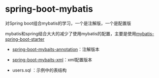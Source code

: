 spring-boot-mybatis
===========

对Spring boot组合mybatis的学习，一个是注解版，一个是配置版


mybatis和spring结合大大的减少了使用mybatis的配置，主要是使用[mybatis-spring-boot-starter](https://github.com/mybatis/spring-boot-starter)


- [spring-boot-mybaits-annotation](https://github.com/ityouknow/spring-boot-starter/tree/master/mybatis-spring-boot/spring-boot-mybatis-annotation)：注解版本

- [spring-boot-mybaits-xml](https://github.com/ityouknow/spring-boot-starter/tree/master/mybatis-spring-boot/spring-boot-mybatis-xml)：xml配置版本

- users.sql ：示例中的表结构